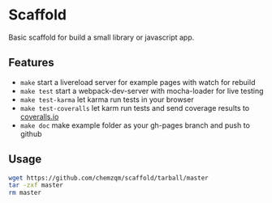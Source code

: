 # Scaffold

Basic scaffold for build a small library or javascript app.

## Features
* `make` start a livereload server for example pages with watch for rebuild
* `make test` start a webpack-dev-server with mocha-loader for live testing
* `make test-karma` let karma run tests in your browser
* `make test-coveralls` let karm run tests and send coverage results to [coveralls.io](http://coveralls.io)
* `make doc` make example folder as your gh-pages branch and push to github

## Usage

``` bash
wget https://github.com/chemzqm/scaffold/tarball/master
tar -zxf master
rm master
```
